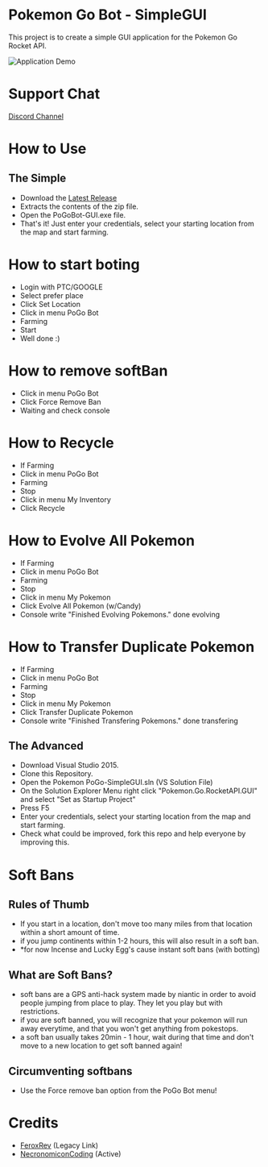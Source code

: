 # Pokemon Go Bot - SimpleGUI
This project is to create a simple GUI application for the Pokemon Go Rocket API.

![Application Demo](http://i.imgur.com/4jNsHUk.png)

# Support Chat
[Discord Channel](https://discord.gg/hEdUFqv)

# How to Use
## The Simple
- Download the [Latest Release](https://github.com/Novalys/PokemonGo-Bot-SimpleGUI/releases/latest)
- Extracts the contents of the zip file.
- Open the PoGoBot-GUI.exe file.
- That's it! Just enter your credentials, select your starting location from the map and start farming.
# How to start boting
- Login with PTC/GOOGLE
- Select prefer place
- Click Set Location
- Click in menu PoGo Bot
- Farming 
- Start
- Well done :)

# How to remove softBan
- Click in menu PoGo Bot
- Click Force Remove Ban
- Waiting and check console

# How to Recycle
- If Farming
- Click in menu PoGo Bot
- Farming 
- Stop
- Click in menu My Inventory
- Click Recycle

# How to Evolve All Pokemon
- If Farming
- Click in menu PoGo Bot
- Farming 
- Stop
- Click in menu My Pokemon
- Click Evolve All Pokemon (w/Candy)
- Console write "Finished Evolving Pokemons." done evolving
 
# How to Transfer Duplicate Pokemon
- If Farming
- Click in menu PoGo Bot
- Farming 
- Stop
- Click in menu My Pokemon
- Click Transfer Duplicate Pokemon
- Console write "Finished Transfering Pokemons." done transfering

## The Advanced
- Download Visual Studio 2015.
- Clone this Repository.
- Open the Pokemon PoGo-SimpleGUI.sln (VS Solution File)
- On the Solution Explorer Menu right click "Pokemon.Go.RocketAPI.GUI" and select "Set as Startup Project"
- Press F5
- Enter your credentials, select your starting location from the map and start farming.
- Check what could be improved, fork this repo and help everyone by improving this.

# Soft Bans 
## Rules of Thumb
- If you start in a location, don't move too many miles from that location within a short amount of time.
- if you jump continents within 1-2 hours, this will also result in a soft ban.
- *for now Incense and Lucky Egg's cause instant soft bans (with botting)

## What are Soft Bans?
- soft bans are a GPS anti-hack system made by niantic in order to avoid people jumping from place to play. They let you play but with restrictions.
- if you are soft banned, you will recognize that your pokemon will run away everytime, and that you won't get anything from pokestops.
- a soft ban usually takes 20min - 1 hour, wait during that time and don't move to a new location to get soft banned again!

## Circumventing softbans
 - Use the Force remove ban option from the PoGo Bot menu!

# Credits
- [FeroxRev](https://github.com/FeroxRev/Pokemon-Go-Rocket-API) (Legacy Link)
- [NecronomiconCoding](https://github.com/NecronomiconCoding/Pokemon-Go-Bot) (Active)
